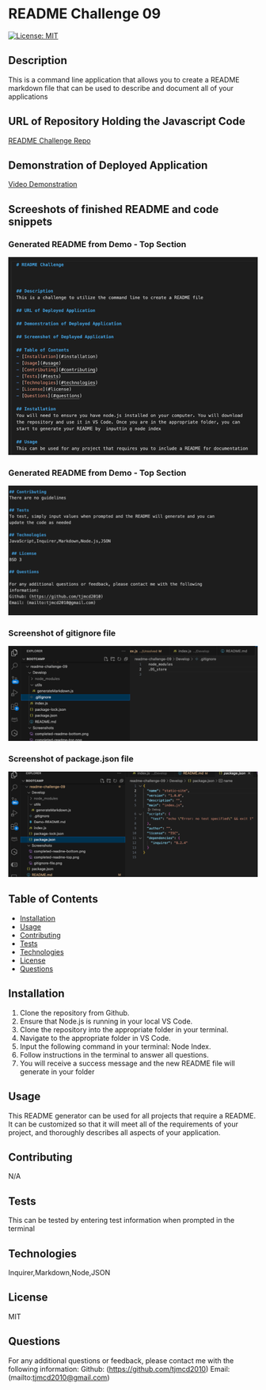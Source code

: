 
  # README Challenge 09

  [![License: MIT](https://img.shields.io/badge/License-MIT-yellow.svg)](https://opensource.org/licenses/MIT)

  ## Description
  This is a command line application that allows you to create a README markdown file that can be used to describe and document all of your applications

  ## URL of Repository Holding the Javascript Code

  [README Challenge Repo](https://github.com/tjmcd2010/readme-challenge-09)

  ## Demonstration of Deployed Application
  
  [Video Demonstration](https://drive.google.com/file/d/1fKXq_LfOiWT73Ufj-S5oIfhYYADFHL4t/view?usp=drive_link)

  ## Screeshots of finished README and code snippets

  ### Generated README from Demo - Top Section

  ![Demo of Generated README Screenshot - Top](./Screenshots/completed-readme-top.png)

  ### Generated README from Demo - Top Section
  
  ![Demo of Generated README Screenshot - Bottom](./Screenshots/completed-readme-bottom.png)

  ### Screenshot of gitignore file

  ![gitignore file screenshot](./Screenshots/gitignore-file.png)

  ### Screenshot of package.json file

  ![package.json file screenshot](./Screenshots/json-package.png)

  ## Table of Contents
  - [Installation](#installation)
  - [Usage](#usage)
  - [Contributing](#contributing)
  - [Tests](#tests)
  - [Technologies](#technologies)
  - [License](#license)
  - [Questions](#questions)

  ## Installation
  1. Clone the repository from Github.
  2. Ensure that Node.js is running in your local VS Code.
  3. Clone the repository into the appropriate folder in your terminal.
  4. Navigate to the appropriate folder in VS Code.
  5. Input the following command in your terminal: Node Index.
  6. Follow instructions in the terminal to answer all questions.
  7. You will receive a success message and the new README file will generate in your folder 

  ## Usage
  This README generator can be used for all projects that require a README. It can be customized so that it will meet all of the requirements of your project, and thoroughly describes all aspects of your application.

  ## Contributing
  N/A

  ## Tests
  This can be tested by entering test information when prompted in the terminal

  ## Technologies
  Inquirer,Markdown,Node,JSON

   ## License
  MIT

  ## Questions

  For any additional questions or feedback, please contact me with the following information:
  Github: (https://github.com/tjmcd2010)
  Email: (mailto:tjmcd2010@gmail.com)  

